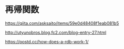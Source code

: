 # 再帰関数
https://qiita.com/asksaito/items/59e0d48408f1eab081b5 

http://utyunobros.blog.fc2.com/blog-entry-27.html 

https://postd.cc/how-does-a-rdb-work-1/ 
